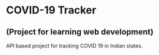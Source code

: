 # COVID-19 Tracker

## (Project for learning web development)

API based project for tracking COVID 19 in Indian states.
